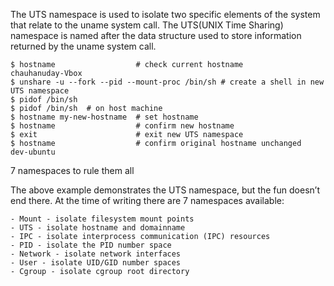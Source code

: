 The UTS namespace is used to isolate two specific elements of the system that relate to the uname system call. The UTS(UNIX Time Sharing) namespace is named after the data structure used to store information returned by the uname system call.


```$ sudo su                   # become root user
$ hostname                  # check current hostname
chauhanuday-Vbox 
$ unshare -u --fork --pid --mount-proc /bin/sh # create a shell in new UTS namespace
$ pidof /bin/sh
$ pidof /bin/sh  # on host machine
$ hostname my-new-hostname  # set hostname
$ hostname                  # confirm new hostname
$ exit                      # exit new UTS namespace
$ hostname                  # confirm original hostname unchanged
dev-ubuntu
```



7 namespaces to rule them all

The above example demonstrates the UTS namespace, but the fun doesn’t end there. At the time of writing there are 7 namespaces available:

    - Mount - isolate filesystem mount points
    - UTS - isolate hostname and domainname
    - IPC - isolate interprocess communication (IPC) resources
    - PID - isolate the PID number space
    - Network - isolate network interfaces
    - User - isolate UID/GID number spaces
    - Cgroup - isolate cgroup root directory